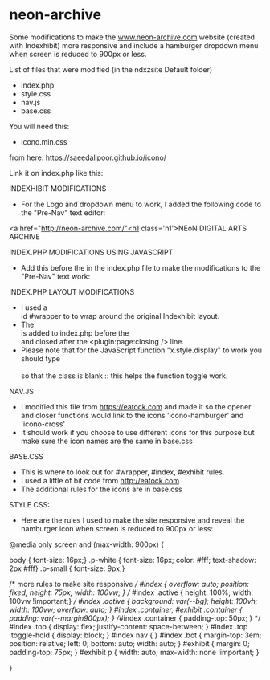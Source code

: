 # neon-archive
Some modifications to make the www.neon-archive.com website (created with Indexhibit) more responsive and include a hamburger dropdown menu when screen is reduced to 900px or less.

List of files that were modified (in the ndxzsite Default folder)

- index.php
- style.css
- nav.js
- base.css

You will need this:

- icono.min.css

from here: https://saeedalipoor.github.io/icono/

Link it on index.php like this:

<link rel="stylesheet" href='{{baseurl}}/ndxzsite/{{obj_theme}}/icono.min.css'>


INDEXHIBIT MODIFICATIONS

- For the Logo and dropdown menu to work, I added the following code to the "Pre-Nav" text editor:

<a href="http://neon-archive.com/"<h1 class='h1'>NEoN DIGITAL ARTS ARCHIVE</h1></a></div><div class='toggle-hold'><a href='#' id='toggle' class><i id='toggler' class="icono-hamburger" onclick="myFunction(); myFunction2(); changeHeight();"></i></a></div>


INDEX.PHP MODIFICATIONS USING JAVASCRIPT

- Add this before the </body> in the index.php file to make the modifications to the "Pre-Nav" text work:

<script>
function myFunction() {
  var x = document.getElementById("index");
  if (x.style.display === "block") {
    x.style.display = "exhibit";
  } else {
    x.style.display = "block";
    state = 1;
  }
}
function myFunction2() {
  var y = document.getElementById("exhibit");
  if (y.style.display === "none") {
    y.style.display = "block";
  } else {
    y.style.display = "none";
    state = 1;
  }
}
function changeHeight() {
  var x = document.getElementById('index');
  if (x.style.height === "100%") {
    x.style.height = "75px";
  } else {
    x.style.height = "100%";
    state = 1;
  }
}
</script>

INDEX.PHP LAYOUT MODIFICATIONS

- I used a <div> id #wrapper to to wrap around the original Indexhibit layout. 
- The <div id='wrapper'> is added to index.php before the <div id='index'> and closed after the 
  <plugin:page:closing /> line.
- Please note that for the JavaScript function "x.style.display" to work you should type <div id='index' class>  
  so that the class is blank :: this helps the function toggle work.

NAV.JS 

- I modified this file from https://eatock.com and made it so the opener and closer functions would link to the icons 
  'icono-hamburger' and 'icono-cross'
- It should work if you choose to use different icons for this purpose but make sure the icon names are the same in base.css 
  
BASE.CSS
  
- This is where to look out for #wrapper, #index, #exhibit rules.
- I used a little of bit code from http://eatock.com 
- The additional rules for the icons are in base.css
  
STYLE CSS:
  
- Here are the rules I used to make the site responsive and reveal the hamburger icon when screen is reduced to 900px or less:
  
@media only screen and (max-width: 900px) {

body { font-size: 16px;}
.p-white { font-size: 16px; color: #fff; text-shadow: 2px #fff}
.p-small { font-size: 9px;}
  
/* more rules to make site responsive */
#index { overflow: auto; position: fixed; height: 75px; width: 100vw; }
/* #index .active { height: 100%; width: 100vw !important;} */
#index .active { background: var(--bg); height: 100vh; width: 100vw; overflow: auto; }
#index .container, #exhibit .container { padding: var(--margin900px); }
/*#index .container { padding-top: 50px; } */
#index .top { display: flex; justify-content: space-between; }
#index .top .toggle-hold { display: block; }
#index nav { }
#index .bot { margin-top: 3em; position: relative; left: 0; bottom: auto; width: auto; }
#exhibit { margin: 0; padding-top: 75px; }
#exhibit p { width: auto; max-width: none !important; }

}


